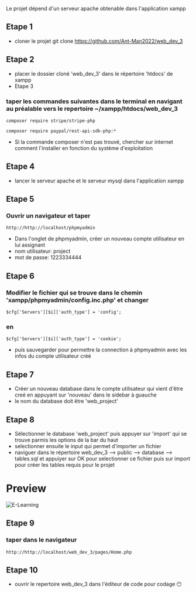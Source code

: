 Le projet dépend d'un serveur apache obtenable dans l'application xampp
## Etape 1
 - cloner le projet
    git clone https://github.com/Ant-Man2022/web_dev_3
## Etape 2
 - placer le dossier cloné 'web_dev_3' dans le répertoire 'htdocs' de xampp
 - Etape 3
 ### taper les commandes suivantes dans le terminal en navigant au préalable vers le repertoire ~/xampp/htdocs/web_dev_3
    composer require stripe/stripe-php
    
    composer require paypal/rest-api-sdk-php:*

- Si la commande composer n'est pas trouvé, chercher sur internet comment l'installer en fonction du système d'exploitation
## Etape 4
 - lancer le serveur apache et le serveur mysql dans l'application xampp
## Etape 5
 ### Ouvrir un navigateur et taper 
    http://http://localhost/phpmyadmin
 - Dans l'onglet de phpmyadmin, créer un nouveau compte utilisateur en lui assignant
 - nom utilisateur: project
 - mot de passe: 1223334444

## Etape 6
### Modifier le fichier qui se trouve dans le chemin 'xampp/phpmyadmin/config.inc.php' et changer
    $cfg['Servers'][$i]['auth_type'] = 'config';
### en
    $cfg['Servers'][$i]['auth_type'] = 'cookie';
- puis sauvegarder pour permettre la connection à phpmyadmin avec les infos du compte utilisateur créé

## Etape 7
 - Créer un nouveau database dans le compte utilisateur qui vient d'être creé en appuyant sur 'nouveau' dans le sidebar à guauche
 - le nom du database doit être 'web_project'

## Etape 8
 - Sélectionner le database 'web_project' puis appuyer sur 'import' qui se trouve parmis les options de la bar du haut
 - selectionner ensuite le input qui permet d'importer un fichier
 - naviguer dans le répertoire web_dev_3 --> public --> database --> tables.sql et appuiyer sur OK pour selectionner ce fichier puis sur import pour créer les tables requis pour le projet

# Preview

![E-Learning](https://drive.google.com/uc?id=1yiVSB8Cz9GU-xfS77CZTINIo-aCKJiUA)

## Etape 9
### taper dans le navigateur
    http://http://localhost/web_dev_3/pages/Home.php

## Etape 10
 - ouvrir le repertoire web_dev_3 dans l'éditeur de code pour codage 😶️
